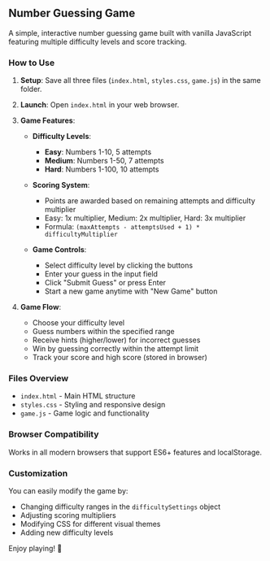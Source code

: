 ## Number Guessing Game

A simple, interactive number guessing game built with vanilla JavaScript featuring multiple difficulty levels and score tracking.

### How to Use

1. **Setup**: Save all three files (`index.html`, `styles.css`, `game.js`) in the same folder.

2. **Launch**: Open `index.html` in your web browser.

3. **Game Features**:

   - **Difficulty Levels**:
     - **Easy**: Numbers 1-10, 5 attempts
     - **Medium**: Numbers 1-50, 7 attempts  
     - **Hard**: Numbers 1-100, 10 attempts

   - **Scoring System**:
     - Points are awarded based on remaining attempts and difficulty multiplier
     - Easy: 1x multiplier, Medium: 2x multiplier, Hard: 3x multiplier
     - Formula: `(maxAttempts - attemptsUsed + 1) * difficultyMultiplier`

   - **Game Controls**:
     - Select difficulty level by clicking the buttons
     - Enter your guess in the input field
     - Click "Submit Guess" or press Enter
     - Start a new game anytime with "New Game" button

4. **Game Flow**:
   - Choose your difficulty level
   - Guess numbers within the specified range
   - Receive hints (higher/lower) for incorrect guesses
   - Win by guessing correctly within the attempt limit
   - Track your score and high score (stored in browser)

### Files Overview

- `index.html` - Main HTML structure
- `styles.css` - Styling and responsive design
- `game.js` - Game logic and functionality

### Browser Compatibility

Works in all modern browsers that support ES6+ features and localStorage.

### Customization

You can easily modify the game by:
- Changing difficulty ranges in the `difficultySettings` object
- Adjusting scoring multipliers
- Modifying CSS for different visual themes
- Adding new difficulty levels

Enjoy playing! 🎯